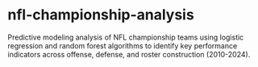 # nfl-championship-analysis
Predictive modeling analysis of NFL championship teams using logistic regression and random forest algorithms to identify key performance indicators across offense, defense, and roster construction (2010-2024).

